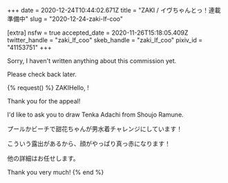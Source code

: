 +++
date = 2020-12-24T10:44:02.671Z
title = "ZAKI / イヴちゃんとっ！連載準備中"
slug = "2020-12-24-zaki-lf-coo"

[extra]
nsfw = true
accepted_date = 2020-11-26T15:18:05.409Z
twitter_handle = "zaki_lf_coo"
skeb_handle = "zaki_lf_coo"
pixiv_id = "41153751"
+++

Sorry, I haven't written anything about this commission yet.

Please check back later.

{% request() %}
ZAKIHello, <TODO>!

Thank you for the appeal!

I'd like to ask you to draw Tenka Adachi from Shoujo Ramune.

プールかビーチで甜花ちゃんが男水着チャレンジにしています！

こういう露出があるから、顔がやっぱり真っ赤になります！

他の詳細はお任せします。

Thank you very much!
{% end %}
